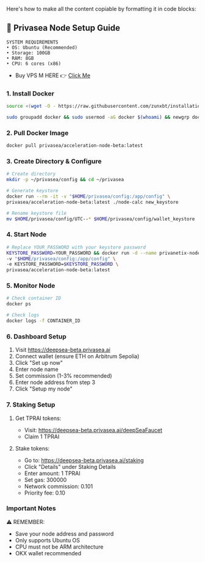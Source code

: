 Here's how to make all the content copiable by formatting it in code blocks:

## 🚀 Privasea Node Setup Guide

```
SYSTEM REQUIREMENTS
• OS: Ubuntu (Recommended)
• Storage: 100GB
• RAM: 8GB
• CPU: 6 cores (x86)
```

+ Buy VPS M HERE 👉 [Click Me ](https://my.virtarix.com/aff.php?aff=42)

### 1. Install Docker
```bash
source <(wget -O - https://raw.githubusercontent.com/zunxbt/installation/main/docker.sh)

sudo groupadd docker && sudo usermod -aG docker $(whoami) && newgrp docker
```

### 2. Pull Docker Image
```bash
docker pull privasea/acceleration-node-beta:latest
```

### 3. Create Directory & Configure
```bash
# Create directory
mkdir -p ~/privasea/config && cd ~/privasea

# Generate keystore
docker run --rm -it -v "$HOME/privasea/config:/app/config" \
privasea/acceleration-node-beta:latest ./node-calc new_keystore

# Rename keystore file
mv $HOME/privasea/config/UTC--* $HOME/privasea/config/wallet_keystore
```

### 4. Start Node
```bash
# Replace YOUR_PASSWORD with your keystore password
KEYSTORE_PASSWORD=YOUR_PASSWORD && docker run -d --name privanetix-node \
-v "$HOME/privasea/config:/app/config" \
-e KEYSTORE_PASSWORD=$KEYSTORE_PASSWORD \
privasea/acceleration-node-beta:latest
```

### 5. Monitor Node
```bash
# Check container ID
docker ps

# Check logs
docker logs -f CONTAINER_ID
```

### 6. Dashboard Setup

1. Visit https://deepsea-beta.privasea.ai
2. Connect wallet (ensure ETH on Arbitrum Sepolia)
3. Click "Set up now"
4. Enter node name
5. Set commission (1-3% recommended)
6. Enter node address from step 3
7. Click "Setup my node"


### 7. Staking Setup

1. Get TPRAI tokens:
   - Visit: https://deepsea-beta.privasea.ai/deepSeaFaucet
   - Claim 1 TPRAI

2. Stake tokens:
   - Go to: https://deepsea-beta.privasea.ai/staking
   - Click "Details" under Staking Details
   - Enter amount: 1 TPRAI
   - Set gas: 300000
   - Network commission: 0.101
   - Priority fee: 0.10


### Important Notes

⚠️ REMEMBER:
- Save your node address and password
- Only supports Ubuntu OS
- CPU must not be ARM architecture
- OKX wallet recommended

